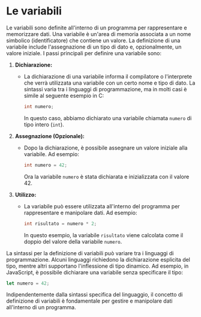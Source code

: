 # Le variabili

Le variabili sono definite all'interno di un programma per rappresentare e memorizzare dati. Una variabile è un'area di memoria associata a un nome simbolico (identificatore) che contiene un valore. La definizione di una variabile include l'assegnazione di un tipo di dato e, opzionalmente, un valore iniziale. I passi principali per definire una variabile sono:

1. **Dichiarazione:**
   - La dichiarazione di una variabile informa il compilatore o l'interprete che verrà utilizzata una variabile con un certo nome e tipo di dato. La sintassi varia tra i linguaggi di programmazione, ma in molti casi è simile al seguente esempio in C:

     ```c
     int numero;
     ```

     In questo caso, abbiamo dichiarato una variabile chiamata `numero` di tipo intero (`int`).

2. **Assegnazione (Opzionale):**
   - Dopo la dichiarazione, è possibile assegnare un valore iniziale alla variabile. Ad esempio:

     ```c
     int numero = 42;
     ```

     Ora la variabile `numero` è stata dichiarata e inizializzata con il valore 42.

3. **Utilizzo:**
   - La variabile può essere utilizzata all'interno del programma per rappresentare e manipolare dati. Ad esempio:

     ```c
     int risultato = numero * 2;
     ```

     In questo esempio, la variabile `risultato` viene calcolata come il doppio del valore della variabile `numero`.

La sintassi per la definizione di variabili può variare tra i linguaggi di programmazione. Alcuni linguaggi richiedono la dichiarazione esplicita del tipo, mentre altri supportano l'inflessione di tipo dinamico. Ad esempio, in JavaScript, è possibile dichiarare una variabile senza specificare il tipo:

```javascript
let numero = 42;
```

Indipendentemente dalla sintassi specifica del linguaggio, il concetto di definizione di variabili è fondamentale per gestire e manipolare dati all'interno di un programma.
